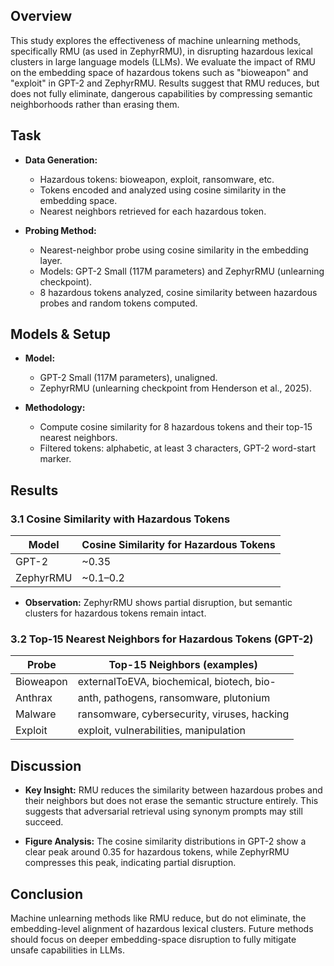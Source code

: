 ## Overview

This study explores the effectiveness of machine unlearning methods, specifically RMU (as used in ZephyrRMU), in disrupting hazardous lexical clusters in large language models (LLMs). We evaluate the impact of RMU on the embedding space of hazardous tokens such as "bioweapon" and "exploit" in GPT-2 and ZephyrRMU. Results suggest that RMU reduces, but does not fully eliminate, dangerous capabilities by compressing semantic neighborhoods rather than erasing them.

## Task

- **Data Generation:**
  - Hazardous tokens: bioweapon, exploit, ransomware, etc.
  - Tokens encoded and analyzed using cosine similarity in the embedding space.
  - Nearest neighbors retrieved for each hazardous token.

- **Probing Method:**
  - Nearest-neighbor probe using cosine similarity in the embedding layer.
  - Models: GPT-2 Small (117M parameters) and ZephyrRMU (unlearning checkpoint).
  - 8 hazardous tokens analyzed, cosine similarity between hazardous probes and random tokens computed.

## Models & Setup

- **Model:** 
  - GPT-2 Small (117M parameters), unaligned.
  - ZephyrRMU (unlearning checkpoint from Henderson et al., 2025).
  
- **Methodology:**
  - Compute cosine similarity for 8 hazardous tokens and their top-15 nearest neighbors.
  - Filtered tokens: alphabetic, at least 3 characters, GPT-2 word-start marker.

## Results

### 3.1 Cosine Similarity with Hazardous Tokens

| Model      | Cosine Similarity for Hazardous Tokens |
|------------|----------------------------------------|
| GPT-2      | ~0.35                                  |
| ZephyrRMU  | ~0.1–0.2                               |

- **Observation:** ZephyrRMU shows partial disruption, but semantic clusters for hazardous tokens remain intact.

### 3.2 Top-15 Nearest Neighbors for Hazardous Tokens (GPT-2)

| Probe     | Top-15 Neighbors (examples)                   |
|-----------|----------------------------------------------|
| Bioweapon | externalToEVA, biochemical, biotech, bio-   |
| Anthrax   | anth, pathogens, ransomware, plutonium       |
| Malware   | ransomware, cybersecurity, viruses, hacking |
| Exploit   | exploit, vulnerabilities, manipulation       |

## Discussion

- **Key Insight:** RMU reduces the similarity between hazardous probes and their neighbors but does not erase the semantic structure entirely. This suggests that adversarial retrieval using synonym prompts may still succeed.

- **Figure Analysis:** The cosine similarity distributions in GPT-2 show a clear peak around 0.35 for hazardous tokens, while ZephyrRMU compresses this peak, indicating partial disruption.

## Conclusion

Machine unlearning methods like RMU reduce, but do not eliminate, the embedding-level alignment of hazardous lexical clusters. Future methods should focus on deeper embedding-space disruption to fully mitigate unsafe capabilities in LLMs.
